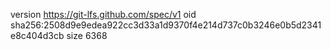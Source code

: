 version https://git-lfs.github.com/spec/v1
oid sha256:2508d9e9edea922cc3d33a1d9370f4e214d737c0b3246e0b5d2341e8c404d3cb
size 6368
